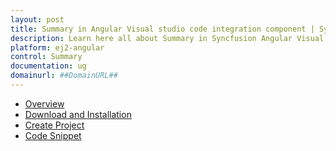 ```yaml
---
layout: post
title: Summary in Angular Visual studio code integration component | Syncfusion
description: Learn here all about Summary in Syncfusion Angular Visual studio code integration component of Syncfusion Essential JS 2 and more.
platform: ej2-angular
control: Summary 
documentation: ug
domainurl: ##DomainURL##
---
```


* [Overview](visual-studio-code-integration/overview.md)
* [Download and Installation](visual-studio-code-integration/download-and-installation.md)
* [Create Project](visual-studio-code-integration/create-project.md)
* [Code Snippet](visual-studio-code-integration/code-snippet.md)